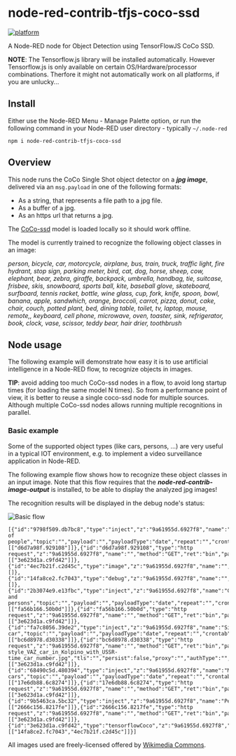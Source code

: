 # node-red-contrib-tfjs-coco-ssd
[![platform](https://img.shields.io/badge/platform-Node--RED-red)](https://nodered.org)

A Node-RED node for Object Detection using TensorFlowJS CoCo SSD.

**NOTE**: The Tensorflow.js library will be installed automatically.  However Tensorflow.js is only available on certain OS/Hardware/processor combinations.  Therfore it might not automatically work on all platforms, if you are unlucky...

## Install

Either use the Node-RED Menu - Manage Palette option, or run the following command in your Node-RED user directory - typically `~/.node-red`

    npm i node-red-contrib-tfjs-coco-ssd

## Overview

This node runs the CoCo Single Shot object detector on a ***jpg image***, delivered via an ```msg.payload``` in one of the following formats:
+ As a string, that represents a file path to a jpg file.
+ As a buffer of a jpg.
+ As an https url that returns a jpg.

The [CoCo-ssd](https://github.com/tensorflow/tfjs-models/tree/master/coco-ssd) model is loaded locally so it should work offline.  

The model is currently trained to recognize the following object classes in an image:

*person, bicycle, car, motorcycle, airplane, bus, train, truck, traffic light, fire hydrant, stop sign, parking meter, bird, cat, dog, horse, sheep, cow, elephant, bear, zebra, giraffe, backpack, umbrella, handbag, tie, suitcase, frisbee, skis, snowboard, sports ball, kite, baseball glove, skateboard, surfboard, tennis racket, bottle, wine glass, cup, fork, knife, spoon, bowl, banana, apple, sandwhich, orange, broccoli, carrot, pizza, donut, cake, chair, couch, potted plant, bed, dining table, toilet, tv, laptop, mouse, remote,, keyboard, cell phone, microwave, oven, toaster, sink, refrigerator, book, clock, vase, scissor, teddy bear, hair drier, toothbrush*

## Node usage

The following example will demonstrate how easy it is to use artificial intelligence in a Node-RED flow, to recognize objects in images.

**TIP**: avoid adding too much CoCo-ssd nodes in a flow, to avoid long startup times (for loading the same model N times).   So from a performance point of view, it is better to reuse a single coco-ssd node for multiple sources.  Although multiple CoCo-ssd nodes allows running multiple recognitions in parallel.

### Basic example

Some of the supported object types (like cars, persons, ...) are very useful in a typical IOT environment, e.g. to implement a video surveillance application in Node-RED.

The following example flow shows how to recognize these object classes in an input image.  Note that this flow requires that the ***node-red-contrib-image-output*** is installed, to be able to display the analyzed jpg images!

The recognition results will be displayed in the debug node's status:

![Basic flow](https://user-images.githubusercontent.com/14224149/78180237-c5a89c00-7462-11ea-80f7-fb6b7637f718.png)

```
[{"id":"9798f509.db7bc8","type":"inject","z":"9a61955d.6927f8","name":"Group of people","topic":"","payload":"","payloadType":"date","repeat":"","crontab":"","once":false,"onceDelay":0.1,"x":260,"y":920,"wires":[["d6d7a98f.929108"]]},{"id":"d6d7a98f.929108","type":"http request","z":"9a61955d.6927f8","name":"","method":"GET","ret":"bin","paytoqs":false,"url":"https://upload.wikimedia.org/wikipedia/commons/b/b3/Team_Queerala.jpg","tls":"","persist":false,"proxy":"","authType":"","x":490,"y":920,"wires":[["3e623d1a.c9fd42"]]},{"id":"4ec7b21f.c2d45c","type":"image","z":"9a61955d.6927f8","name":"","width":"250","data":"image","dataType":"msg","thumbnail":false,"active":true,"x":920,"y":1000,"wires":[]},{"id":"14fa8ce2.fc7043","type":"debug","z":"9a61955d.6927f8","name":"","active":true,"tosidebar":true,"console":false,"tostatus":true,"complete":"classes","targetType":"msg","x":910,"y":920,"wires":[]},{"id":"2b3074e9.e13fbc","type":"inject","z":"9a61955d.6927f8","name":"Cars and persons","topic":"","payload":"","payloadType":"date","repeat":"","crontab":"","once":false,"onceDelay":0.1,"x":270,"y":980,"wires":[["fa56b166.50b0d"]]},{"id":"fa56b166.50b0d","type":"http request","z":"9a61955d.6927f8","name":"","method":"GET","ret":"bin","paytoqs":false,"url":"https://upload.wikimedia.org/wikipedia/commons/9/9d/Pedestrian_checking_before_crossing_the_road.jpg","tls":"","persist":false,"proxy":"","authType":"","x":490,"y":980,"wires":[["3e623d1a.c9fd42"]]},{"id":"fa7c8056.39de2","type":"inject","z":"9a61955d.6927f8","name":"Single car","topic":"","payload":"","payloadType":"date","repeat":"","crontab":"","once":false,"onceDelay":0.1,"x":240,"y":1040,"wires":[["bc6d8978.d30338"]]},{"id":"bc6d8978.d30338","type":"http request","z":"9a61955d.6927f8","name":"","method":"GET","ret":"bin","paytoqs":false,"url":"https://upload.wikimedia.org/wikipedia/commons/c/cb/Old-style_VAZ_car_in_Kolpino_with_USSR-time_car_number.jpg","tls":"","persist":false,"proxy":"","authType":"","x":490,"y":1040,"wires":[["3e623d1a.c9fd42"]]},{"id":"68490c5d.480394","type":"inject","z":"9a61955d.6927f8","name":"Multiple cars","topic":"","payload":"","payloadType":"date","repeat":"","crontab":"","once":false,"onceDelay":0.1,"x":250,"y":1100,"wires":[["17e6db88.6c8274"]]},{"id":"17e6db88.6c8274","type":"http request","z":"9a61955d.6927f8","name":"","method":"GET","ret":"bin","paytoqs":false,"url":"https://upload.wikimedia.org/wikipedia/commons/3/36/Movement_and_cars.jpg","tls":"","persist":false,"proxy":"","authType":"","x":490,"y":1100,"wires":[["3e623d1a.c9fd42"]]},{"id":"9b5463ca.5bc32","type":"inject","z":"9a61955d.6927f8","name":"Pedestrians","topic":"","payload":"","payloadType":"date","repeat":"","crontab":"","once":false,"onceDelay":0.1,"x":250,"y":1160,"wires":[["2666c156.8217fe"]]},{"id":"2666c156.8217fe","type":"http request","z":"9a61955d.6927f8","name":"","method":"GET","ret":"bin","paytoqs":false,"url":"https://upload.wikimedia.org/wikipedia/commons/3/3f/Pedestrian_crossing_street.jpg","tls":"","persist":false,"proxy":"","authType":"","x":490,"y":1160,"wires":[["3e623d1a.c9fd42"]]},{"id":"3e623d1a.c9fd42","type":"tensorflowCoco","z":"9a61955d.6927f8","name":"","modelUrl":"http://localhost:1880/coco/model.json","scoreThreshold":0.5,"passthru":true,"x":690,"y":920,"wires":[["14fa8ce2.fc7043","4ec7b21f.c2d45c"]]}]
```
All images used are freely-licensed offered by [Wikimedia Commons](https://commons.wikimedia.org/wiki/Commons:Welcome).

